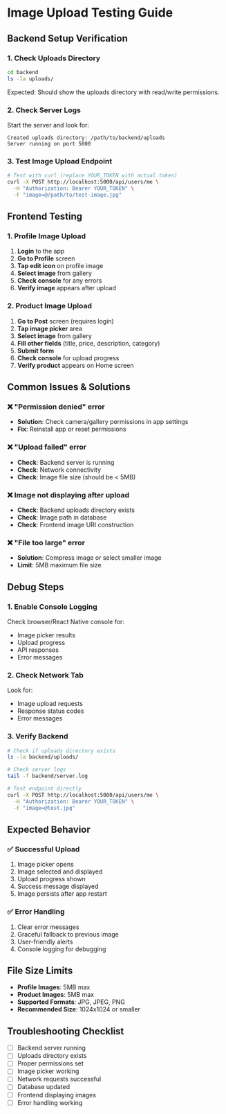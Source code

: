 # Image Upload Testing Guide

## Backend Setup Verification

### 1. Check Uploads Directory
```bash
cd backend
ls -la uploads/
```
Expected: Should show the uploads directory with read/write permissions.

### 2. Check Server Logs
Start the server and look for:
```
Created uploads directory: /path/to/backend/uploads
Server running on port 5000
```

### 3. Test Image Upload Endpoint
```bash
# Test with curl (replace YOUR_TOKEN with actual token)
curl -X POST http://localhost:5000/api/users/me \
  -H "Authorization: Bearer YOUR_TOKEN" \
  -F "image=@/path/to/test-image.jpg"
```

## Frontend Testing

### 1. Profile Image Upload
1. **Login** to the app
2. **Go to Profile** screen
3. **Tap edit icon** on profile image
4. **Select image** from gallery
5. **Check console** for any errors
6. **Verify image** appears after upload

### 2. Product Image Upload
1. **Go to Post** screen (requires login)
2. **Tap image picker** area
3. **Select image** from gallery
4. **Fill other fields** (title, price, description, category)
5. **Submit form**
6. **Check console** for upload progress
7. **Verify product** appears on Home screen

## Common Issues & Solutions

### ❌ "Permission denied" error
- **Solution**: Check camera/gallery permissions in app settings
- **Fix**: Reinstall app or reset permissions

### ❌ "Upload failed" error
- **Check**: Backend server is running
- **Check**: Network connectivity
- **Check**: Image file size (should be < 5MB)

### ❌ Image not displaying after upload
- **Check**: Backend uploads directory exists
- **Check**: Image path in database
- **Check**: Frontend image URI construction

### ❌ "File too large" error
- **Solution**: Compress image or select smaller image
- **Limit**: 5MB maximum file size

## Debug Steps

### 1. Enable Console Logging
Check browser/React Native console for:
- Image picker results
- Upload progress
- API responses
- Error messages

### 2. Check Network Tab
Look for:
- Image upload requests
- Response status codes
- Error messages

### 3. Verify Backend
```bash
# Check if uploads directory exists
ls -la backend/uploads/

# Check server logs
tail -f backend/server.log

# Test endpoint directly
curl -X POST http://localhost:5000/api/users/me \
  -H "Authorization: Bearer YOUR_TOKEN" \
  -F "image=@test.jpg"
```

## Expected Behavior

### ✅ Successful Upload
1. Image picker opens
2. Image selected and displayed
3. Upload progress shown
4. Success message displayed
5. Image persists after app restart

### ✅ Error Handling
1. Clear error messages
2. Graceful fallback to previous image
3. User-friendly alerts
4. Console logging for debugging

## File Size Limits
- **Profile Images**: 5MB max
- **Product Images**: 5MB max
- **Supported Formats**: JPG, JPEG, PNG
- **Recommended Size**: 1024x1024 or smaller

## Troubleshooting Checklist

- [ ] Backend server running
- [ ] Uploads directory exists
- [ ] Proper permissions set
- [ ] Image picker working
- [ ] Network requests successful
- [ ] Database updated
- [ ] Frontend displaying images
- [ ] Error handling working
